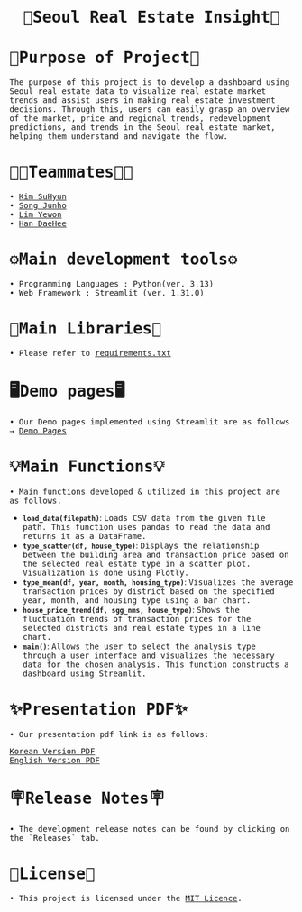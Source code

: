 <h1 align="center">
        <samp> 🏡Seoul Real Estate Insight🏡
        </samp>
</h1>
<h1 align="left">
<samp>🌳Purpose of Project🌳</samp>
</h1>
 <p>
     <samp>The purpose of this project is to develop a dashboard using Seoul real estate data to visualize real estate market trends and assist users in making real estate investment decisions. Through this, users can easily grasp an overview of the market, price and regional trends, redevelopment predictions, and trends in the Seoul real estate market, helping them understand and navigate the flow.
     </samp>
     </p>

<h1 align="left">
  <samp>🧑🏻Teammates👩🏻</samp>
</h1>
<p>
<samp>
• <a target="_blank" href="https://github.com/suhyeon0325">Kim SuHyun</a>
<br>
• <a target="_blank" href="https://github.com/Kongalmengi">Song Junho</a>
<br>
• <a target="_blank" href="https://github.com/dsmondo">Lim Yewon</a>
<br>
• <a target="_blank" href="https://github.com/roklp">Han DaeHee</a>
</samp>
</p>

<h1 align="left">
  <samp>⚙️Main development tools⚙️</samp>
</h1>
<samp>
  • Programming Languages : Python(ver. 3.13)
  <br>
  • Web Framework : Streamlit (ver. 1.31.0)
</samp>

<h1 align="left">
  <samp>📖Main Libraries📖</samp>
</h1>
<samp>
  • Please refer to <a target="_blank" href="requirements.txt">requirements.txt</a>
</samp>

<h1 align="left">
  <samp>🖥️Demo pages🖥️</samp>
</h1>
<samp>
• Our Demo pages implemented using Streamlit are as follows → <a target="_blank" href="https://mulcamp-miniproject-tsxpry9q44xmqu4hrbtrtj.streamlit.app/">Demo Pages</a>
</samp>

<h1 align="left">
  <samp>💡Main Functions💡</samp>
</h1>
<samp>• Main functions developed & utilized in this project are as follows.</samp>

- **`load_data(filepath)`**: <samp>Loads CSV data from the given file path. This function uses pandas to read the data and returns it as a DataFrame.</samp>
- **`type_scatter(df, house_type)`**: <samp>Displays the relationship between the building area and transaction price based on the selected real estate type in a scatter plot. Visualization is done using Plotly.</samp>
- **`type_mean(df, year, month, housing_type)`**: <samp>Visualizes the average transaction prices by district based on the specified year, month, and housing type using a bar chart.</samp>
- **`house_price_trend(df, sgg_nms, house_type)`**: <samp>Shows the fluctuation trends of transaction prices for the selected districts and real estate types in a line chart.</samp>
- **`main()`**: <samp>Allows the user to select the analysis type through a user interface and visualizes the necessary data for the chosen analysis. This function constructs a dashboard using Streamlit.</samp>

<h1 align="left">
  <samp>✨Presentation PDF✨</samp>
</h1>
<p>
<samp>• Our presentation pdf link is as follows:</samp>
</p>
<p>
<samp>
<a target="_blank" href="서울_부동산_시장_인사이트_대시보드.pdf">Korean Version PDF</a>
<br>
<a target="_blank" href="Seoul_RealEstate_Insights.pdf">English Version PDF</a>
</samp>
</p>

<h1 align="left">
  <samp>🪧Release Notes🪧</samp>
</h1>
<samp>• The development release notes can be found by clicking on the `Releases` tab.</samp>

<h1 align="left">
<samp>📜License📜</samp>
</h1>

<samp>• This project is licensed under the [MIT Licence](LICENSE).</samp>
